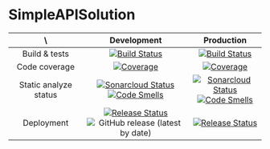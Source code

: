 # SimpleAPISolution 
| \ | Development | Production |
|:-------:|:-------------:|:-------------:|
| Build & tests | [![Build Status](https://dev.azure.com/radoslawtaborski/SimpleAPI/_apis/build/status/RadoslawTaborski.SimpleAPISolution-Develop?branchName=develop)](https://dev.azure.com/radoslawtaborski/SimpleAPI/_build/latest?definitionId=3&branchName=develop) | [![Build Status](https://dev.azure.com/radoslawtaborski/SimpleAPI/_apis/build/status/RadoslawTaborski.SimpleAPISolution?branchName=master)](https://dev.azure.com/radoslawtaborski/SimpleAPI/_build/latest?definitionId=1&branchName=master) |
| Code coverage | [![Coverage](https://sonarcloud.io/api/project_badges/measure?project=RadoslawTaborski_SimpleAPISolution&branch=develop&metric=coverage)](https://sonarcloud.io/summary/overall?id=RadoslawTaborski_SimpleAPISolution&branch=develop) | [![Coverage](https://sonarcloud.io/api/project_badges/measure?project=RadoslawTaborski_SimpleAPISolution&metric=coverage)](https://sonarcloud.io/dashboard?id=RadoslawTaborski_SimpleAPISolution) |
| Static analyze status | [![Sonarcloud Status](https://sonarcloud.io/api/project_badges/measure?project=RadoslawTaborski_SimpleAPISolution&branch=develop&metric=alert_status)](https://sonarcloud.io/summary/overall?id=RadoslawTaborski_SimpleAPISolution&branch=develop)<br/>[![Code Smells](https://sonarcloud.io/api/project_badges/measure?project=RadoslawTaborski_SimpleAPISolution&branch=develop&metric=code_smells)](https://sonarcloud.io/dashboard?id=RadoslawTaborski_SimpleAPISolution&branch=develop) | [![Sonarcloud Status](https://sonarcloud.io/api/project_badges/measure?project=RadoslawTaborski_SimpleAPISolution&metric=alert_status)](https://sonarcloud.io/summary/overall?id=RadoslawTaborski_SimpleAPISolution&branch=develop)<br/>[![Code Smells](https://sonarcloud.io/api/project_badges/measure?project=RadoslawTaborski_SimpleAPISolution&metric=code_smells)](https://sonarcloud.io/dashboard?id=RadoslawTaborski_SimpleAPISolution) |
| Deployment | [![Release Status](https://vsrm.dev.azure.com/radoslawtaborski/_apis/public/Release/badge/bd1ea8a2-0fd2-48a9-9eb2-8821e1b654b2/3/4)](https://dev.azure.com/radoslawtaborski/SimpleAPI/_build/latest?definitionId=3&branchName=develop)<br/><img alt="GitHub release (latest by date)" src="https://img.shields.io/github/v/release/RadoslawTaborski/SimpleAPISolution?display_name=release"> | [![Release Status](https://vsrm.dev.azure.com/radoslawtaborski/_apis/public/Release/badge/bd1ea8a2-0fd2-48a9-9eb2-8821e1b654b2/1/2)](https://dev.azure.com/radoslawtaborski/SimpleAPI/_build/latest?definitionId=1&branchName=master) |
